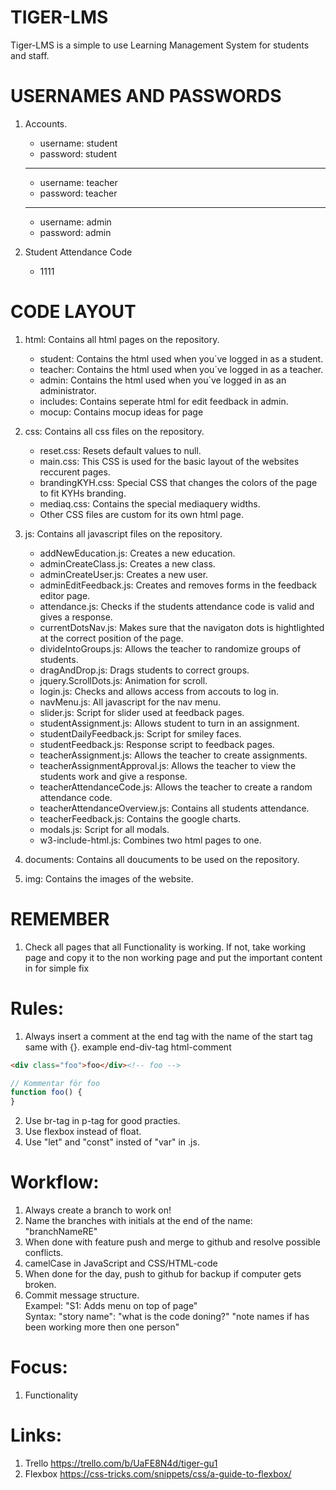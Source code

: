 
# TIGER-LMS
Tiger-LMS is a simple to use Learning Management System for students and staff.

# USERNAMES AND PASSWORDS
1. Accounts.
    - username: student
    - password: student
    --------------------
    - username: teacher
    - password: teacher
    --------------------
    - username: admin
    - password: admin

2. Student Attendance Code
    - 1111


# CODE LAYOUT
1. html: Contains all html pages on the repository.
    - student: Contains the html used when you´ve logged in as a student.
    - teacher: Contains the html used when you´ve logged in as a teacher.
    - admin: Contains the html used when you´ve logged in as an administrator.
    - includes: Contains seperate html for edit feedback in admin. 
    - mocup: Contains mocup ideas for page

2. css: Contains all css files on the repository.
    - reset.css: Resets default values to null.
    - main.css: This CSS is used for the basic layout of the websites reccurent pages.
    - brandingKYH.css: Special CSS that changes the colors of the page to fit KYHs branding.
    - mediaq.css: Contains the special mediaquery widths.
    - Other CSS files are custom for its own html page.

3. js: Contains all javascript files on the repository.
    - addNewEducation.js: Creates a new education.
    - adminCreateClass.js: Creates a new class.
    - adminCreateUser.js: Creates a new user.
    - adminEditFeedback.js: Creates and removes forms in the feedback editor page.
    - attendance.js: Checks if the students attendance code is valid and gives a response.
    - currentDotsNav.js: Makes sure that the navigaton dots is hightlighted at the correct position of the page.
    - divideIntoGroups.js: Allows the teacher to randomize groups of students.
    - dragAndDrop.js: Drags students to correct groups.
    - jquery.ScrollDots.js: Animation for scroll.
    - login.js: Checks and allows access from accouts to log in.
    - navMenu.js: All javascript for the nav menu.
    - slider.js: Script for slider used at feedback pages.
    - studentAssignment.js: Allows student to turn in an assignment.
    - studentDailyFeedback.js: Script for smiley faces.
    - studentFeedback.js: Response script to feedback pages.
    - teacherAssignment.js: Allows the teacher to create assignments.
    - teacherAssignmentApproval.js: Allows the teacher to view the students work and give a response.
    - teacherAttendanceCode.js: Allows the teacher to create a random attendance code.
    - teacherAttendanceOverview.js: Contains all students attendance.
    - teacherFeedback.js: Contains the google charts.
    - modals.js: Script for all modals.
    - w3-include-html.js: Combines two html pages to one.

4. documents: Contains all doucuments to be used on the repository.

5. img: Contains the images of the website.


# REMEMBER
1. Check all pages that all Functionality is working. If not, take working page and copy it to the non working page and put the important content in for simple fix

# Rules:
1. Always insert a comment at the end tag with the name of the start tag same with {}. example end-div-tag html-comment

```html
<div class="foo">foo</div><!-- foo -->
```
```javascript
// Kommentar för foo
function foo() {
} 
```


2. Use br-tag in p-tag for good practies.
3. Use flexbox instead of float.
4. Use "let" and "const" insted of "var" in .js.

# Workflow:
1. Always create a branch to work on!
2. Name the branches with initials at the end of the name: "branchNameRE"
3. When done with feature push and merge to github and resolve possible conflicts.
4. camelCase in JavaScript and CSS/HTML-code
5. When done for the day, push to github for backup if computer gets broken.
6. Commit message structure.
<br> Exampel: "S1: Adds menu on top of page"
<br> Syntax: "story name": "what is the code doning?" "note names if has been working more then one person"


# Focus:
1. Functionality

# Links:
1. Trello https://trello.com/b/UaFE8N4d/tiger-gu1
2. Flexbox https://css-tricks.com/snippets/css/a-guide-to-flexbox/
